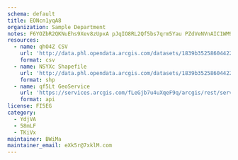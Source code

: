 ```yaml
---
schema: default
title: EONcn1yqA8 
organization: Sample Department 
notes: F6YOZbR2QKNuEhs9Xev8zUpxA pJqIO8RL2Qf5bs7qrm5Yau PZdVeNVnAIC1WM9mGSUn71McLiBgcHxJ6kD3otEKtG0j3Sl4Thd 
resources:
  - name: qhO4Z CSV
    url: 'http://data.phl.opendata.arcgis.com/datasets/1839b35258604422b0b520cbb668df0d_0.csv'
    format: csv
  - name: NSYXc Shapefile
    url: 'http://data.phl.opendata.arcgis.com/datasets/1839b35258604422b0b520cbb668df0d_0.zip'
    format: shp
  - name: qf5Lt GeoService
    url: 'https://services.arcgis.com/fLeGjb7u4uXqeF9q/arcgis/rest/services/Air_Monitoring_Stations/FeatureServer/0/query'
    format: api
license: FI5EG 
category:
  - YdjVA 
  - 58mLF 
  - TKiVx 
maintainer: BWiMa  
maintainer_email: eXk5r@7xklM.com
---
```

